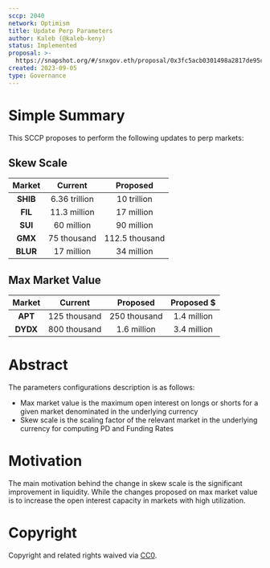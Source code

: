 ```yaml
---
sccp: 2040
network: Optimism
title: Update Perp Parameters
author: Kaleb (@kaleb-keny)
status: Implemented
proposal: >-
  https://snapshot.org/#/snxgov.eth/proposal/0x3fc5acb0301498a2817de95c4348fefb9027d034d9dcfaad8ee81368aef65c3a
created: 2023-09-05
type: Governance
---
```


# Simple Summary

This SCCP proposes to perform the following updates to perp markets:

## Skew Scale

| **Market** 	    |  **Current** 	|  **Proposed**  	|    
|:--------------:	|:------------:	|:--------------:	|
|    **SHIB**    	| 6.36 trillion |   10 trillion  	|
|     **FIL**    	| 11.3 million 	|   17 million   	|
|     **SUI**    	|  60 million  	|   90 million   	|
|     **GMX**    	|  75 thousand 	| 112.5 thousand 	|
|    **BLUR**    	|  17 million  	|   34 million   	|

## Max Market Value

| **Market** 	|  **Current** 	| **Proposed** 	| **Proposed $** 	|
|:----------:	|:------------:	|:------------:	|:--------------:	|
|   **APT**  	| 125 thousand 	| 250 thousand 	|  1.4 million  	|
|  **DYDX**  	| 800 thousand 	| 1.6 million   |  3.4 million   	|

# Abstract


The parameters configurations description is as follows:

- Max market value is the maximum open interest on longs or shorts for a given market denominated in the underlying currency
- Skew scale is the scaling factor of the relevant market in the underlying currency for computing PD and Funding Rates

# Motivation

The main motivation behind the change in skew scale is the significant improvement in liquidity. While the changes proposed on max market value is to increase the open interest capacity in markets with high utilization. 

# Copyright

Copyright and related rights waived via [CC0](https://creativecommons.org/publicdomain/zero/1.0/).


